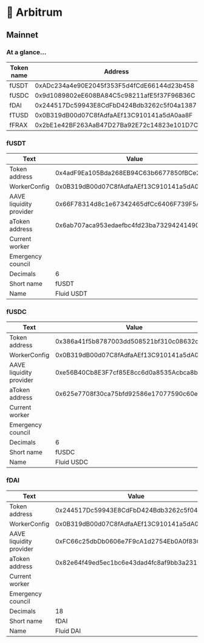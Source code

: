 # 💠 Arbitrum

## Mainnet

### At a glance...

| Token name | Address                                    |
| ---------- | ------------------------------------------ |
| fUSDT      | 0xADc234a4e90E2045f353F5d4fCdE66144d23b458 |
| fUSDC      | 0x9d1089802eE608BA84C5c98211afE5f37F96B36C |
| fDAI       | 0x244517Dc59943E8CdFbD424Bdb3262c5f04a1387 |
| fTUSD      | 0x0B319dB00d07C8fAdfaAEf13C910141a5dA0aa8F |
| fFRAX      | 0x2bE1e42BF263AaB47D27Ba92E72c14823e101D7C |

### fUSDT

| Text                        | Value                                      |
| --------------------------- | ------------------------------------------ |
| Token address               | 0x4adF9Ea105Bda268EB94C63b6677850fBCe25fd9 |
| WorkerConfig                | 0x0B319dB00d07C8fAdfaAEf13C910141a5dA0aa8F |
| AAVE liquidity provider     | 0x66F78314d8c1e67342465dfCc6406F739F5Afc32 |
| aToken address              | 0x6ab707aca953edaefbc4fd23ba73294241490620 |
| Current worker              |  |
| Emergency council           |  |
| Decimals                    | 6                                          |
| Short name                  | fUSDT                                      |
| Name                        | Fluid USDT                                 |

### fUSDC

|  Text                       | Value                                      |
| --------------------------- | ------------------------------------------ |
| Token address               | 0x386a41f5b8787003dd508521bf310c08632c6c4f |
| WorkerConfig                | 0x0B319dB00d07C8fAdfaAEf13C910141a5dA0aa8F |
| AAVE liquidity provider     | 0xe56B40Cb8E3F7cf85E8cc6d0a8535Acbca8b18b5 |
| aToken address              | 0x625e7708f30ca75bfd92586e17077590c60eb4cd |
| Current worker              |  |
| Emergency council           |  |
| Decimals                    | 6                                          |
| Short name                  | fUSDC                                      |
| Name                        | Fluid USDC                                 |

### fDAI

| Text                    | Value                                      |
| ----------------------- | ------------------------------------------ |
| Token address           | 0x244517Dc59943E8CdFbD424Bdb3262c5f04a1387 |
| WorkerConfig            | 0x0B319dB00d07C8fAdfaAEf13C910141a5dA0aa8F |
| AAVE liquidity provider | 0xFC66c25dbDb0606e7F9cA1d2754Eb0A0f8306dA9 |
| aToken address          | 0x82e64f49ed5ec1bc6e43dad4fc8af9bb3a2312ee |
| Current worker          |  |
| Emergency council       |  |
| Decimals                | 18                                         |
| Short name              | fDAI                                       |
| Name                    | Fluid DAI                                  |
